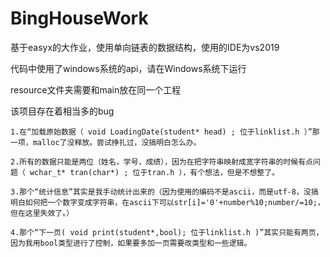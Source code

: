 # BingHouseWork
基于easyx的大作业，使用单向链表的数据结构，使用的IDE为vs2019

代码中使用了windows系统的api，请在Windows系统下运行

resource文件夹需要和main放在同一个工程

该项目存在着相当多的bug

    1.在“加载原始数据（ void LoadingDate(student* head) ; 位于linklist.h ）”那一项，malloc了没释放。尝试挣扎过，没搞明白怎么办。

    2.所有的数据只能是两位（姓名，学号，成绩），因为在把字符串映射成宽字符串的时候有点问题（ wchar_t* tran(char*) ; 位于tran.h ），有个想法，但是不想整了。

    3.那个“统计信息”其实是我手动统计出来的（因为使用的编码不是ascii，而是utf-8，没搞明白如何把一个数字变成字符串，在ascii下可以str[i]='0'+number%10;number/=10;，但在这里失效了。）

    4.那个“下一页( void print(student*,bool); 位于linklist.h )”其实只能有两页，因为我用bool类型进行了控制，如果要多加一页需要改类型和一些逻辑。
